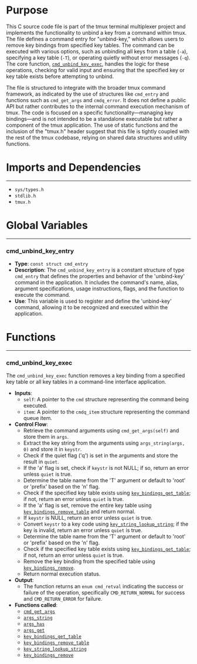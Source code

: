 # Purpose
This C source code file is part of the tmux terminal multiplexer project and implements the functionality to unbind a key from a command within tmux. The file defines a command entry for "unbind-key," which allows users to remove key bindings from specified key tables. The command can be executed with various options, such as unbinding all keys from a table (`-a`), specifying a key table (`-T`), or operating quietly without error messages (`-q`). The core function, [`cmd_unbind_key_exec`](#cmd_unbind_key_exec), handles the logic for these operations, checking for valid input and ensuring that the specified key or key table exists before attempting to unbind.

The file is structured to integrate with the broader tmux command framework, as indicated by the use of structures like `cmd_entry` and functions such as `cmd_get_args` and `cmdq_error`. It does not define a public API but rather contributes to the internal command execution mechanism of tmux. The code is focused on a specific functionality—managing key bindings—and is not intended to be a standalone executable but rather a component of the tmux application. The use of static functions and the inclusion of the "tmux.h" header suggest that this file is tightly coupled with the rest of the tmux codebase, relying on shared data structures and utility functions.
# Imports and Dependencies

---
- `sys/types.h`
- `stdlib.h`
- `tmux.h`


# Global Variables

---
### cmd_unbind_key_entry
- **Type**: `const struct cmd_entry`
- **Description**: The `cmd_unbind_key_entry` is a constant structure of type `cmd_entry` that defines the properties and behavior of the 'unbind-key' command in the application. It includes the command's name, alias, argument specifications, usage instructions, flags, and the function to execute the command.
- **Use**: This variable is used to register and define the 'unbind-key' command, allowing it to be recognized and executed within the application.


# Functions

---
### cmd_unbind_key_exec<!-- {{#callable:cmd_unbind_key_exec}} -->
The `cmd_unbind_key_exec` function removes a key binding from a specified key table or all key tables in a command-line interface application.
- **Inputs**:
    - `self`: A pointer to the `cmd` structure representing the command being executed.
    - `item`: A pointer to the `cmdq_item` structure representing the command queue item.
- **Control Flow**:
    - Retrieve the command arguments using `cmd_get_args(self)` and store them in `args`.
    - Extract the key string from the arguments using `args_string(args, 0)` and store it in `keystr`.
    - Check if the quiet flag ('q') is set in the arguments and store the result in `quiet`.
    - If the 'a' flag is set, check if `keystr` is not NULL; if so, return an error unless `quiet` is true.
    - Determine the table name from the 'T' argument or default to 'root' or 'prefix' based on the 'n' flag.
    - Check if the specified key table exists using [`key_bindings_get_table`](key-bindings.c.driver.md#key_bindings_get_table); if not, return an error unless `quiet` is true.
    - If the 'a' flag is set, remove the entire key table using [`key_bindings_remove_table`](key-bindings.c.driver.md#key_bindings_remove_table) and return normal.
    - If `keystr` is NULL, return an error unless `quiet` is true.
    - Convert `keystr` to a key code using [`key_string_lookup_string`](key-string.c.driver.md#key_string_lookup_string); if the key is invalid, return an error unless `quiet` is true.
    - Determine the table name from the 'T' argument or default to 'root' or 'prefix' based on the 'n' flag.
    - Check if the specified key table exists using [`key_bindings_get_table`](key-bindings.c.driver.md#key_bindings_get_table); if not, return an error unless `quiet` is true.
    - Remove the key binding from the specified table using [`key_bindings_remove`](key-bindings.c.driver.md#key_bindings_remove).
    - Return normal execution status.
- **Output**:
    - The function returns an `enum cmd_retval` indicating the success or failure of the operation, specifically `CMD_RETURN_NORMAL` for success and `CMD_RETURN_ERROR` for failure.
- **Functions called**:
    - [`cmd_get_args`](cmd.c.driver.md#cmd_get_args)
    - [`args_string`](arguments.c.driver.md#args_string)
    - [`args_has`](arguments.c.driver.md#args_has)
    - [`args_get`](arguments.c.driver.md#args_get)
    - [`key_bindings_get_table`](key-bindings.c.driver.md#key_bindings_get_table)
    - [`key_bindings_remove_table`](key-bindings.c.driver.md#key_bindings_remove_table)
    - [`key_string_lookup_string`](key-string.c.driver.md#key_string_lookup_string)
    - [`key_bindings_remove`](key-bindings.c.driver.md#key_bindings_remove)


